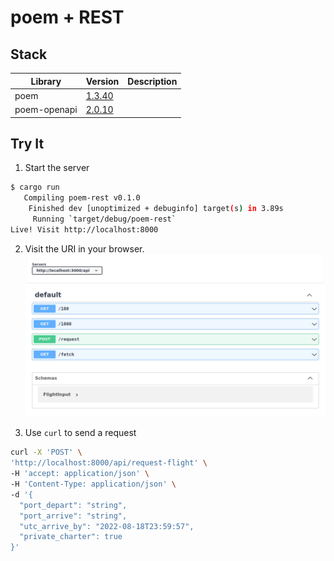 # poem + REST
## Stack

| Library | Version | Description
| --- | --- | --- |
| poem | [1.3.40](https://crates.io/crates/poem) | 
| poem-openapi | [2.0.10](https://crates.io/crates/poem-openapi) |

## Try It

1. Start the server
```bash
$ cargo run
   Compiling poem-rest v0.1.0
    Finished dev [unoptimized + debuginfo] target(s) in 3.89s
     Running `target/debug/poem-rest`
Live! Visit http://localhost:8000
```

2. Visit the URI in your browser.
![Example Swagger Interface](./example.png)

3. Use `curl` to send a request
```bash
curl -X 'POST' \
'http://localhost:8000/api/request-flight' \
-H 'accept: application/json' \
-H 'Content-Type: application/json' \
-d '{
  "port_depart": "string",
  "port_arrive": "string",
  "utc_arrive_by": "2022-08-18T23:59:57",
  "private_charter": true
}'
```